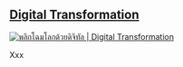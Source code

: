 ﻿## **[Digital Transformation](https://thaimooc.org/courses/course-v1:DEPA-MOOC+depa002+T1_2018/about)**

[![](https://thaimooc.org/asset-v1:DEPA-MOOC+depa002+T1_2018+type@asset+block@Website_depa_-_Link_MOOC-10.jpg "พลิกโฉมโลกด้วยดิจิทัล | Digital Transformation")](https://thaimooc.org/courses/course-v1:DEPA-MOOC+depa002+T1_2018/about)

Xxx
